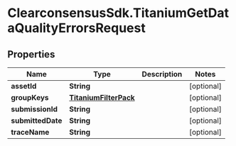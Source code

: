 # ClearconsensusSdk.TitaniumGetDataQualityErrorsRequest

## Properties

Name | Type | Description | Notes
------------ | ------------- | ------------- | -------------
**assetId** | **String** |  | [optional] 
**groupKeys** | [**TitaniumFilterPack**](TitaniumFilterPack.md) |  | [optional] 
**submissionId** | **String** |  | [optional] 
**submittedDate** | **String** |  | [optional] 
**traceName** | **String** |  | [optional] 


